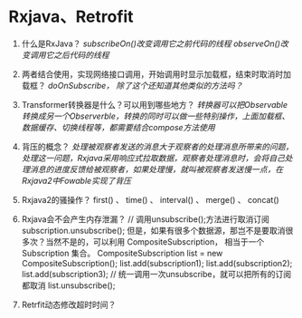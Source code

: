 # Rxjava、Retrofit

1.  什么是RxJava？
_subscribeOn()改变调用它之前代码的线程
observeOn()改变调用它之后代码的线程_

2.  两者结合使用，实现网络接口调用，开始调用时显示加载框，结束时取消时加载框？
_doOnSubscribe， 除了这个还知道其他类似的方法吗？_

3. Transformer转换器是什么？可以用到哪些地方？
_转换器可以把Observable转换成另一个Observerble，转换的同时可以做一些特别操作，上面加载框、数据缓存、切换线程等，都需要结合compose方法使用_

4. 背压的概念？
_处理被观察者发送的消息大于观察者的处理消息所带来的问题，处理这一问题，Rxjava采用响应式拉取数据，观察者处理消息时，会将自己处理消息的进度反馈给被观察者，如果处理慢，就叫被观察者发送慢一点，在Rxjava2中Fowable实现了背压_

5. Rxjava2的骚操作？
first() 、 time() 、 interval() 、 merge() 、 concat()

6. Rxjava会不会产生内存泄漏？
	// 调用unsubscribe();方法进行取消订阅
	subscription.unsubscribe();
	但是，如果有很多个数据源，那岂不是要取消很多次？当然不是的，可以利用 CompositeSubscription， 相当于一个 Subscription 集合。
	CompositeSubscription list = new CompositeSubscription();
	list.add(subscription1);
	list.add(subscription2);
	list.add(subscription3);
	// 统一调用一次unsubscribe，就可以把所有的订阅都取消
	list.unsubscribe();

7. Retrfit动态修改超时时间？

